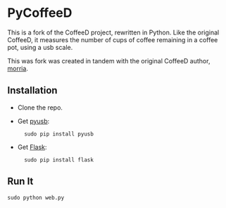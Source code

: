 PyCoffeeD
=========

This is a fork of the CoffeeD project, rewritten in Python. Like the original CoffeeD, it measures the number of cups of coffee remaining in a coffee pot, using a usb scale.

This was fork was created in tandem with the original CoffeeD author, [morria](https://github.com/morria/CoffeeD).

Installation
------------
* Clone the repo.
* Get [pyusb](https://github.com/walac/pyusb): 

		sudo pip install pyusb
* Get [Flask](https://github.com/mitsuhiko/flask):

		sudo pip install flask

Run It
------
	sudo python web.py
